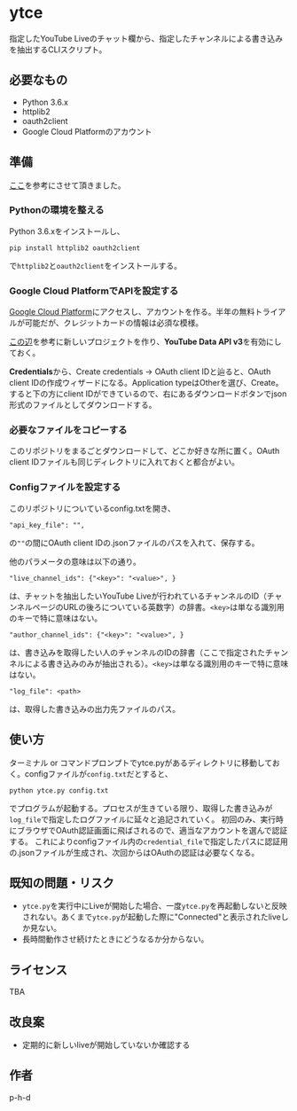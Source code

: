 ytce
====

指定したYouTube Liveのチャット欄から、指定したチャンネルによる書き込みを抽出するCLIスクリプト。

## 必要なもの

- Python 3.6.x
- httplib2
- oauth2client
- Google Cloud Platformのアカウント

## 準備
[ここ](https://blog.sky-net.pw/article/86)を参考にさせて頂きました。

### Pythonの環境を整える
Python 3.6.xをインストールし、
```
pip install httplib2 oauth2client
```
で`httplib2`と`oauth2client`をインストールする。

### Google Cloud PlatformでAPIを設定する
[Google Cloud Platform](https://console.cloud.google.com/getting-started)にアクセスし、アカウントを作る。半年の無料トライアルが可能だが、クレジットカードの情報は必須な模様。

[この辺](https://www.apps-gcp.com/gcp-startup/)を参考に新しいプロジェクトを作り、**YouTube Data API v3**を有効にしておく。

**Credentials**から、Create credentials -> OAuth client IDと辿ると、OAuth client IDの作成ウィザードになる。Application typeはOtherを選び、Create。すると下の方にclient IDができているので、右にあるダウンロードボタンでjson形式のファイルとしてダウンロードする。

### 必要なファイルをコピーする
このリポジトリをまるごとダウンロードして、どこか好きな所に置く。OAuth client IDファイルも同じディレクトリに入れておくと都合がよい。

### Configファイルを設定する
このリポジトリについているconfig.txtを開き、
```
"api_key_file": "",
```
の`""`の間にOAuth client IDの.jsonファイルのパスを入れて、保存する。

他のパラメータの意味は以下の通り。

```
"live_channel_ids": {"<key>": "<value>", }
```
は、チャットを抽出したいYouTube Liveが行われているチャンネルのID（チャンネルページのURLの後ろについている英数字）の辞書。`<key>`は単なる識別用のキーで特に意味はない。

```
"author_channel_ids": {"<key>": "<value>", }
```
は、書き込みを取得したい人のチャンネルのIDの辞書（ここで指定されたチャンネルによる書き込みのみが抽出される）。`<key>`は単なる識別用のキーで特に意味はない。

```
"log_file": <path>
```
は、取得した書き込みの出力先ファイルのパス。

## 使い方

ターミナル or コマンドプロンプトでytce.pyがあるディレクトリに移動しておく。configファイルが`config.txt`だとすると、
```
python ytce.py config.txt
```
でプログラムが起動する。プロセスが生きている限り、取得した書き込みが`log_file`で指定したログファイルに延々と追記されていく。
初回のみ、実行時にブラウザでOAuth認証画面に飛ばされるので、適当なアカウントを選んで認証する。
これによりconfigファイル内の`credential_file`で指定したパスに認証用の.jsonファイルが生成され、次回からはOAuthの認証は必要なくなる。

## 既知の問題・リスク
- `ytce.py`を実行中にLiveが開始した場合、一度`ytce.py`を再起動しないと反映されない。あくまで`ytce.py`が起動した際に"Connected"と表示されたliveしか見ない。
- 長時間動作させ続けたときにどうなるか分からない。

## ライセンス

TBA

## 改良案
- 定期的に新しいliveが開始していないか確認する

## 作者

p-h-d
